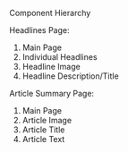 Component Hierarchy

Headlines Page:

1. Main Page
2. Individual Headlines
3. Headline Image
4. Headline Description/Title

Article Summary Page:

1. Main Page
2. Article Image
3. Article Title
4. Article Text
